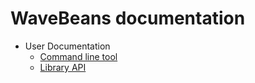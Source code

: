 # WaveBeans documentation

* User Documentation
    * [Command line tool](user/cli/readme.md)
    * [Library API](user/lib/readme.md)